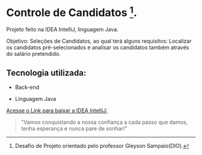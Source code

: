 # Controle de Candidatos [^1].

Projeto feito na IDEA IntelliJ, linguagem Java.

Objetivo: 
Seleções de Candidatos, ao qual terá alguns requisitos: Localizar os candidatos pré-selecionados e analisar os candidatos também através do salário pretendido.

## Tecnologia utilizada:
- Back-end
  
- Linguagem Java

[Acesse o Link para baixar a IDEA IntelliJ:](https://www.jetbrains.com/pt-br/idea/download/?section=windows)

>"Vamos conquistando a nossa confiança a cada passo que damos, tenha esperança e nunca pare de sonhar!"
<!--- Minhas palavras ---> 

[^1]: Desafio de Projeto orientado pelo professor Gleyson Sampaio(DIO).
